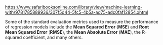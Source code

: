 https://www.safaribooksonline.com/library/view/machine-learning-with/9781785889936/307f5d44-5fc5-4b5a-ad75-adc0faf12854.xhtml



Some of the standard evaluation metrics used to measure the performance of regression models include the **Mean Squared Error** \(**MSE**\) and **Root Mean Squared Error** \(**RMSE**\), the **Mean Absolute Error** \(**MAE**\), the R-squared coefficient, and many others.

